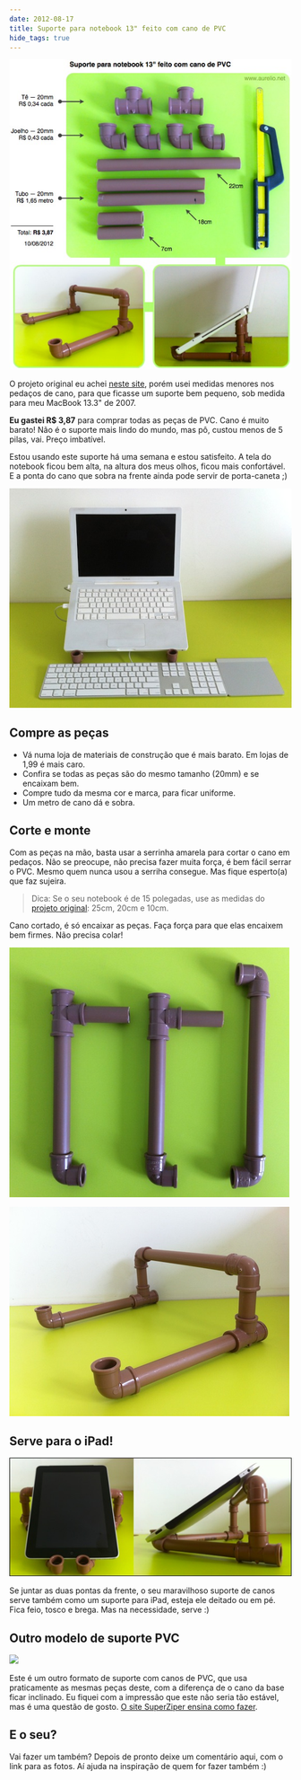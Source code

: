 ```yaml
---
date: 2012-08-17
title: Suporte para notebook 13" feito com cano de PVC
hide_tags: true
---
```


![](/wp/wp-content/uploads/2012/08/notebook-suporte-pvc.jpg)

O projeto original eu achei [neste site](http://handymidia.com/blog/faca-voce-mesmo-suporte-para-notebook/), porém usei medidas menores nos pedaços de cano, para que ficasse um suporte bem pequeno, sob medida para meu MacBook 13.3" de 2007.

**Eu gastei R$ 3,87** para comprar todas as peças de PVC. Cano é muito barato! Não é o suporte mais lindo do mundo, mas pô, custou menos de 5 pilas, vai. Preço imbatível.

Estou usando este suporte há uma semana e estou satisfeito. A tela do notebook ficou bem alta, na altura dos meus olhos, ficou mais confortável. E a ponta do cano que sobra na frente ainda pode servir de porta-caneta ;)

![](/wp/wp-content/uploads/2012/08/suporte-pvc-frente.jpg)


## Compre as peças

  * Vá numa loja de materiais de construção que é mais barato. Em lojas de 1,99 é mais caro.
  * Confira se todas as peças são do mesmo tamanho (20mm) e se encaixam bem.
  * Compre tudo da mesma cor e marca, para ficar uniforme.
  * Um metro de cano dá e sobra.


## Corte e monte

Com as peças na mão, basta usar a serrinha amarela para cortar o cano em pedaços. Não se preocupe, não precisa fazer muita força, é bem fácil serrar o PVC. Mesmo quem nunca usou a serriha consegue. Mas fique esperto(a) que faz sujeira.

> Dica: Se o seu notebook é de 15 polegadas, use as medidas do [projeto original](http://handymidia.com/blog/faca-voce-mesmo-suporte-para-notebook/): 25cm, 20cm e 10cm.

Cano cortado, é só encaixar as peças. Faça força para que elas encaixem bem firmes. Não precisa colar!

![](/wp/wp-content/uploads/2012/08/suporte-pvc-1.jpg)

![](/wp/wp-content/uploads/2012/08/suporte-pvc-2.jpg)


## Serve para o iPad!

![](/wp/wp-content/uploads/2012/08/ipad-suporte-pvc.jpg)

Se juntar as duas pontas da frente, o seu maravilhoso suporte de canos serve também como um suporte para iPad, esteja ele deitado ou em pé. Fica feio, tosco e brega. Mas na necessidade, serve :)


## Outro modelo de suporte PVC

[![](https://farm7.staticflickr.com/6234/7001695669_e48c6ed4e2.jpg)](http://www.superziper.com/2012/03/diy-suporte-para-notebook.html)

Este é um outro formato de suporte com canos de PVC, que usa praticamente as mesmas peças deste, com a diferença de o cano da base ficar inclinado. Eu fiquei com a impressão que este não seria tão estável, mas é uma questão de gosto. [O site SuperZiper ensina como fazer](http://www.superziper.com/2012/03/diy-suporte-para-notebook.html).


## E o seu?

Vai fazer um também? Depois de pronto deixe um comentário aqui, com o link para as fotos. Aí ajuda na inspiração de quem for fazer também :)

